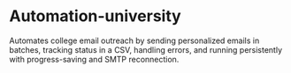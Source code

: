 # Automation-university
Automates college email outreach by sending personalized emails in batches, tracking status in a CSV, handling errors, and running persistently with progress-saving and SMTP reconnection.
